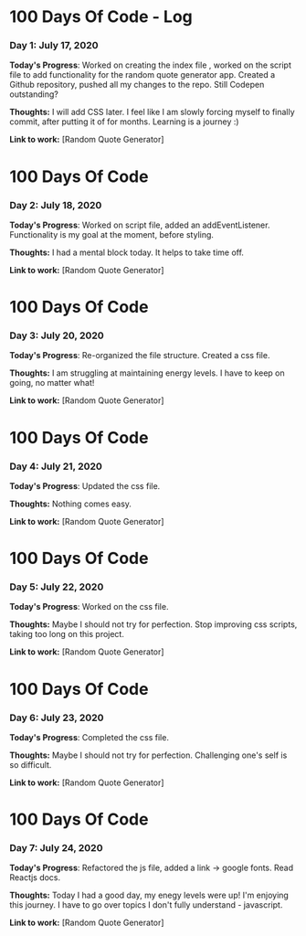 # 100 Days Of Code - Log

### Day 1: July 17, 2020

**Today's Progress**: Worked on creating the index file , worked on the script file to add functionality for the random quote generator app. Created a Github repository, pushed all my changes to the repo. Still Codepen outstanding?

**Thoughts:** I will add CSS later. I feel like I am slowly forcing myself to finally commit, after putting it of for months. Learning is a journey :)

**Link to work:** [Random Quote Generator]

# 100 Days Of Code

### Day 2: July 18, 2020

**Today's Progress**: Worked on script file, added an addEventListener. Functionality is my goal at the moment, before styling.

**Thoughts:** I had a mental block today. It helps to take time off. 

**Link to work:** [Random Quote Generator]

# 100 Days Of Code

### Day 3: July 20, 2020

**Today's Progress**: Re-organized the file structure. Created a css file.

**Thoughts:** I am struggling at maintaining energy levels. I have to keep on going, no matter what!

**Link to work:** [Random Quote Generator]

# 100 Days Of Code

### Day 4: July 21, 2020

**Today's Progress**: Updated the css file.

**Thoughts:** Nothing comes easy.

**Link to work:** [Random Quote Generator]

# 100 Days Of Code

### Day 5: July 22, 2020

**Today's Progress**: Worked on the css file.

**Thoughts:** Maybe I should not try for perfection. Stop improving css scripts, taking too long on this project.

**Link to work:** [Random Quote Generator]

# 100 Days Of Code

### Day 6: July 23, 2020

**Today's Progress**: Completed the css file.

**Thoughts:** Maybe I should not try for perfection. Challenging one's self is so difficult.

**Link to work:** [Random Quote Generator]

# 100 Days Of Code

### Day 7: July 24, 2020

**Today's Progress**: Refactored the js file, added a link -> google fonts. Read Reactjs docs.

**Thoughts:** Today I had a good day, my enegy levels were up! I'm enjoying this journey. I have to go over topics I don't fully understand - javascript.

**Link to work:** [Random Quote Generator]
